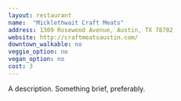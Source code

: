 ```yaml
---
layout: restaurant
name:  "Micklethwait Craft Meats"
address: 1309 Rosewood Avenue, Austin, TX 78702
website: http://craftmeatsaustin.com/
downtown_walkable: no
veggie_option: no
vegan_option: no
cost: 3
---
```


A description. Something brief, preferably.
